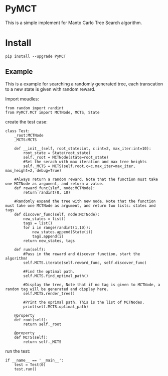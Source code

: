 # PyMCT
This is a simple implement for Manto Carlo Tree Search algorithm.

# Install
    
    pip install --upgrade PyMCT

## Example
This is a example for searching a randomly generated tree, each transcation to a new state is given with random reward.

Import moudles:

    from random import randint
    from PyMCT.MCT import MCTNode, MCTS, State

create the test case:

    class Test:
        _root:MCTNode
        _MCTS:MCTS
        
        def __init__(self, root_state:int, c:int=2, max_iter:int=10):       
            root_state = State(root_state)
            self._root = MCTNode(state=root_state)
            #Set the serach with max iteration and max tree heights
            self._MCTS = MCTS(self.root,c=c,max_iter=max_iter, max_height=2, debug=True)
            
        #Always return a random reward. Note that the function must take one MCTNode as argument, and return a value.
        def reward_func(slef, node:MCTNode):
            return randint(0, 10)
        
        #Randomly expand the tree with new node. Note that the function must take one MCTNode as argument, and return two lists: states and tags
        def discover_func(self, node:MCTNode):
            new_states = list()
            tags = list()
            for i in range(randint(1,10)):
                new_states.append(State(i))
                tags.append(i)
            return new_states, tags

        def run(self):
            #Pass in the reward and discover function, start the algorithm!
            self.MCTS.iterate(self.reward_func, self.discover_func)
            
            #Find the optimal path.
            self.MCTS.find_optimal_path()
            
            #Display the tree, Note that if no tag is given to MCTNode, a random tag will be generated and display here.
            self.MCTS.render_tree()
            
            #Print the oprimal path. This is the list of MCTNodes.
            print(self.MCTS.optimal_path)
        
        @property
        def root(self):
            return self._root
        
        @property
        def MCTS(self):
            return self._MCTS

run the test:

    if __name__ == '__main__':
        test = Test(0)
        test.run()
    
